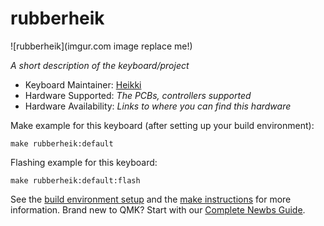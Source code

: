 # rubberheik

![rubberheik](imgur.com image replace me!)

*A short description of the keyboard/project*

* Keyboard Maintainer: [Heikki](https://github.com/yourusername)
* Hardware Supported: *The PCBs, controllers supported*
* Hardware Availability: *Links to where you can find this hardware*

Make example for this keyboard (after setting up your build environment):

    make rubberheik:default

Flashing example for this keyboard:

    make rubberheik:default:flash

See the [build environment setup](https://docs.qmk.fm/#/getting_started_build_tools) and the [make instructions](https://docs.qmk.fm/#/getting_started_make_guide) for more information. Brand new to QMK? Start with our [Complete Newbs Guide](https://docs.qmk.fm/#/newbs).
